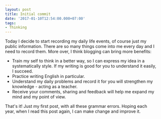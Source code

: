 ```yaml
---
layout: post
title: Initial commit
date: '2017-01-10T12:54:00.000+07:00'
tags:
- Thinking
---
```


Today I decide to start recording my daily life events, of course just my public information. There are so many things
come into me every day and I need to record them. More over, I think blogging can bring more benefits:

- Train my self to think in a better way, so I can express my idea in a systematically style. If my writing is good
for you to understand it easily, I succeed.
- Practice writing English in particular.
- Understand my daily problems and record it for you will strengthen my knowledge - acting as a teacher.
- Receive your comments, sharing and feedback will help me expand my mind and my point of view.

That's it! Just my first post, with all these grammar errors. Hoping each year, when I read this post again, I can make
change and improve it.